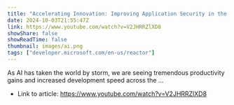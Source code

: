 ```yaml
---
title: "Accelerating Innovation: Improving Application Security in the Age of AI"
date: 2024-10-03T21:55:47Z
link: https://www.youtube.com/watch?v=V2JHRRZlXD8
showShare: false
showReadTime: false
thumbnail: images/ai.png
tags: ["developer.microsoft.com/en-us/reactor"]
---
```

As AI has taken the world by storm, we are seeing tremendous productivity gains and increased development speed across the ...

- Link to article: https://www.youtube.com/watch?v=V2JHRRZlXD8